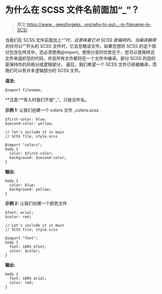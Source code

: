 # 为什么在 SCSS 文件名前面加“_”？

> 原文:[https://www . geesforgeks . org/why-to-put-_-in-filename-in-SCS/](https://www.geeksforgeeks.org/why-to-put-_-in-front-of-filename-in-scss/)

当我们在 SCSS 文件前面加上“_”时，这意味着它对 SCSS 是偏袒的。当编译器得到任何以“_”开头的 SCSS 文件时，它会忽略该文件。如果您想将 SCSS 的这个部分包含在样式中，您必须使用@import。使用分音的优势在于，您可以使用样式文件来组织您的代码，并且所有文件都将在一个文件中编译。部分 SCSS 的目的是保持你的风格分成逻辑部分。
最后，我们希望一个 SCSS 文件已经被编译，而我们可以有许多逻辑部分的 SCSS 文件。

**语法:**

```
@import filename;
```

**注意:**导入时我们不放“_”，只放文件名。

**示例 1:** 让我们创建一个 colors 文件 _colors.scss

```
$first-color: blue;
$second-color: yellow;

// let's include it in main
// SCSS file, style.scss

@import "colors"; 
body {
  color: $first-color;
  background: $second-color;
}
```

**输出:**

```
body {
  color: blue;
  background: yellow; 
}

```

**示例 2:** 让我们创建一个颜色文件

```
$font: arial;
$color: red;

// Let's include it in main
// SCSS file, style.scss

@import "font";
body {
  font: 100% $font;
  color: $color;
}
```

**输出:**

```
body {
  font: 100% arial;
  color: red;
}

```